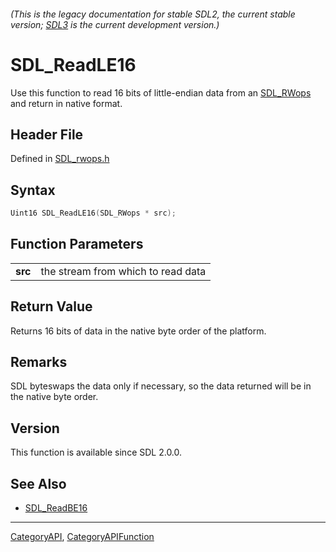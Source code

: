 ###### (This is the legacy documentation for stable SDL2, the current stable version; [SDL3](https://wiki.libsdl.org/SDL3/) is the current development version.)
# SDL_ReadLE16

Use this function to read 16 bits of little-endian data from an [SDL_RWops](SDL_RWops) and return in native format.

## Header File

Defined in [SDL_rwops.h](https://github.com/libsdl-org/SDL/blob/SDL2/include/SDL_rwops.h)

## Syntax

```c
Uint16 SDL_ReadLE16(SDL_RWops * src);

```

## Function Parameters

|             |                                    |
| ----------- | ---------------------------------- |
| **src**     | the stream from which to read data |

## Return Value

Returns 16 bits of data in the native byte order of the platform.

## Remarks

SDL byteswaps the data only if necessary, so the data returned will be in
the native byte order.

## Version

This function is available since SDL 2.0.0.

## See Also

- [SDL_ReadBE16](SDL_ReadBE16)

----
[CategoryAPI](CategoryAPI), [CategoryAPIFunction](CategoryAPIFunction)

